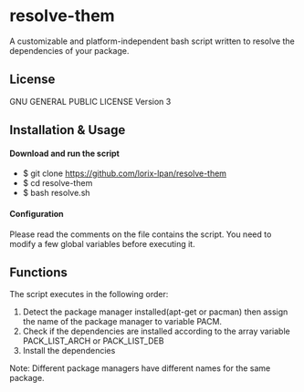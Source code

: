 # resolve-them
A customizable and platform-independent bash script written to resolve the
dependencies of your package.

## License
GNU GENERAL PUBLIC LICENSE Version 3

## Installation & Usage

#### Download and run the script
* $ git clone https://github.com/lorix-lpan/resolve-them
* $ cd resolve-them
* $ bash resolve.sh

#### Configuration
Please read the comments on the file contains the script. You need to 
modify a few global variables before executing it.

## Functions

The script executes in the following order:

1. Detect the package manager installed(apt-get or pacman) then assign the
   name of the package manager to variable PACM.
2. Check if the dependencies are installed according to the array variable
   PACK_LIST_ARCH or PACK_LIST_DEB
3. Install the dependencies

Note: Different package managers have different names for the same package.

